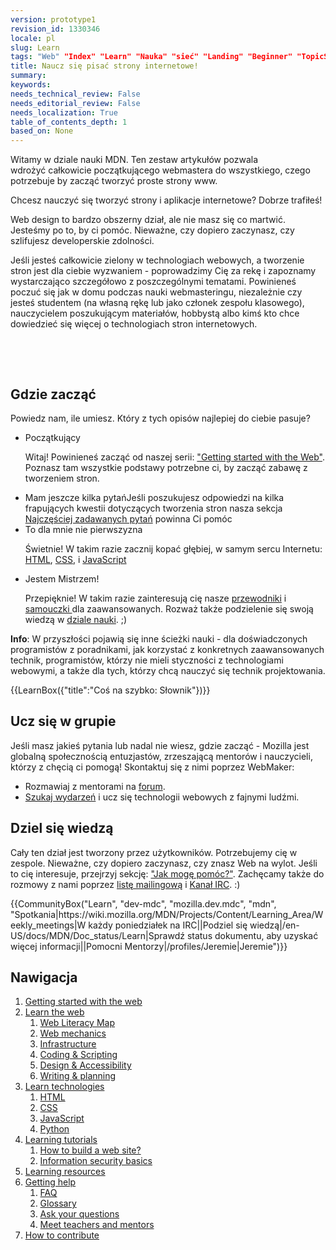 ```yaml
---
version: prototype1
revision_id: 1330346
locale: pl
slug: Learn
tags: "Web" "Index" "Learn" "Nauka" "sieć" "Landing" "Beginner" "TopicStub" "Początkujący"
title: Naucz się pisać strony internetowe!
summary: 
keywords: 
needs_technical_review: False
needs_editorial_review: False
needs_localization: True
table_of_contents_depth: 1
based_on: None
---
```

<div class="summary">
<p>Witamy w dziale nauki MDN. Ten zestaw artykułów pozwala wdrożyć&nbsp;całkowicie&nbsp;początkującego webmastera do wszystkiego, czego potrzebuje by zacząć tworzyć proste strony www.</p>

<p>Chcesz nauczyć się tworzyć strony i aplikacje internetowe? Dobrze trafiłeś!</p>
</div>

<p>Web design to bardzo obszerny dział, ale nie masz się co martwić. Jesteśmy po to, by ci pomóc. Nieważne, czy dopiero zaczynasz, czy szlifujesz&nbsp;developerskie zdolności.</p>

<p>Jeśli jesteś całkowicie zielony w technologiach webowych, a tworzenie stron jest dla ciebie wyzwaniem - poprowadzimy Cię za rekę i zapoznamy wystarczająco szczegółowo z poszczególnymi tematami. Powinieneś poczuć się jak w domu podczas nauki webmasteringu, niezależnie czy jesteś studentem (na własną rękę lub jako członek zespołu klasowego), nauczycielem poszukującym materiałów, hobbystą albo kimś kto chce dowiedzieć się więcej o technologiach stron internetowych.</p>

<p>&nbsp;</p>

<p>&nbsp;</p>

<h2 id="Gdzie_zacząć">Gdzie zacząć</h2>

<p>Powiedz nam, ile umiesz. Który z tych opisów najlepiej do ciebie pasuje?</p>

<ul class="card-grid">
 <li><span>Początkujący</span>

  <p>Witaj! Powinieneś zacząć od naszej serii:&nbsp;<a href="/en-US/Learn/Getting_started_with_the_web">"Getting started with the Web"</a>. Poznasz tam wszystkie podstawy potrzebne ci, by zacząć zabawę z tworzeniem stron.</p>
 </li>
 <li><span>Mam jeszcze kilka pytań</span>Jeśli poszukujesz odpowiedzi na kilka frapujących kwestii dotyczących tworzenia stron nasza sekcja <a href="/en-US/docs/Learn/Common_questions">Najczęściej zadawanych pytań</a>&nbsp;powinna Ci pomóc</li>
 <li><span>To dla mnie nie pierwszyzna</span>
  <p>Świetnie! W takim razie zacznij kopać głębiej, w samym sercu Internetu: <a href="/en-US/docs/Learn/HTML">HTML</a>, <a href="/en-US/docs/Learn/CSS">CSS</a>, i <a href="/en-US/docs/Learn/JavaScript">JavaScript</a></p>
 </li>
 <li><span>Jestem Mistrzem!</span>
  <p>Przepięknie! W takim razie zainteresują cię nasze <a href="/en-US/docs/Web/Guide">przewodniki</a> i <a href="/en-US/docs/Web/Tutorials">samouczki </a>dla zaawansowanych. Rozważ także podzielenie się swoją wiedzą w <a href="/en-US/Learn/How_to_contribute">dziale nauki</a>. ;)</p>
 </li>
</ul>

<div class="note">
<p><strong>Info</strong>: W przyszłości pojawią się inne ścieżki nauki - dla doświadczonych programistów z poradnikami,&nbsp;jak korzystać z konkretnych zaawansowanych technik, programistów, którzy nie mieli styczności z technologiami webowymi, a także dla tych, którzy chcą nauczyć się technik projektowania.</p>
</div>

<p>{{LearnBox({"title":"Coś na szybko: Słownik"})}}</p>

<h2 id="Ucz_się_w_grupie">Ucz się w grupie</h2>

<p>Jeśli masz jakieś pytania lub nadal nie wiesz, gdzie zacząć -&nbsp;Mozilla jest globalną&nbsp;społecznością&nbsp;entuzjastów, zrzeszającą&nbsp;mentorów i nauczycieli, którzy z chęcią ci pomogą! Skontaktuj się z nimi poprzez WebMaker:</p>

<ul>
 <li>Rozmawiaj z mentorami na <a href="http://discourse.webmaker.org/" rel="external">forum</a>.</li>
 <li><a href="https://events.webmaker.org/">Szukaj wydarzeń</a> i ucz się technologii webowych z fajnymi&nbsp;ludźmi.</li>
</ul>

<h2 id="Dziel_się_wiedzą">Dziel się wiedzą</h2>

<p>Cały ten dział jest tworzony przez użytkowników. Potrzebujemy cię w zespole. Nieważne, czy dopiero zaczynasz, czy znasz Web na wylot. Jeśli to cię interesuje,&nbsp;przejrzyj sekcję:&nbsp;<a href="/en-US/Learn/How_to_contribute">"Jak mogę pomóc?"</a>. Zachęcamy także do rozmowy z nami poprzez <a href="/en-US/docs/MDN/Community#Join_our_mailing_lists">listę mailingową</a> i <a href="/en-US/docs/MDN/Community#Get_into_IRC">Kanał IRC</a>. :)</p>

<p>{{CommunityBox("Learn", "dev-mdc", "mozilla.dev.mdc", "mdn", "Spotkania|https://wiki.mozilla.org/MDN/Projects/Content/Learning_Area/Weekly_meetings|W każdy poniedziałek na IRC||Podziel się wiedzą|/en-US/docs/MDN/Doc_status/Learn|Sprawdź status dokumentu, aby uzyskać więcej informacji||Pomocni Mentorzy|/profiles/Jeremie|Jeremie")}}</p>

<h2 id="Nawigacja">Nawigacja</h2>

<ol>
 <li><a href="/en-US/Learn/Getting_started_with_the_web">Getting started with the web</a></li>
 <li><a href="/en-US/Learn/Skills">Learn the web</a>
  <ol>
   <li><a href="https://webmaker.org/en-US/literacy" rel="external">Web Literacy Map</a></li>
   <li><a href="/en-US/Learn/Web_Mechanics">Web mechanics</a></li>
   <li><a href="/en-US/Learn/Infrastructure">Infrastructure</a></li>
   <li><a href="/en-US/Learn/Coding-Scripting">Coding &amp; Scripting</a></li>
   <li><a href="/en-US/Learn/Design_and_Accessibility">Design &amp; Accessibility</a></li>
   <li><a href="/en-US/Learn/Composing_for_the_web">Writing &amp; planning</a></li>
  </ol>
 </li>
 <li><a href="#">Learn technologies</a>
  <ol>
   <li><a href="/en-US/Learn/HTML">HTML</a></li>
   <li><a href="/en-US/Learn/CSS">CSS</a></li>
   <li><a href="/en-US/Learn/JavaScript">JavaScript</a></li>
   <li><a href="/en-US/Learn/Python">Python</a></li>
  </ol>
 </li>
 <li><a href="/en-US/Learn/tutorial">Learning tutorials</a>
  <ol>
   <li><a href="/en-US/Learn/tutorial/How_to_build_a_web_site">How to build a web site?</a></li>
   <li><a href="/en-US/Learn/tutorial/Information_Security_Basics">Information security basics</a></li>
  </ol>
 </li>
 <li><a href="http://weblitmapper.webmakerprototypes.org/">Learning resources</a></li>
 <li><a href="/en-US/Learn/help">Getting help</a>
  <ol>
   <li><a href="/en-US/Learn/FAQ">FAQ</a></li>
   <li><a href="/en-US/docs/Glossary">Glossary</a></li>
   <li><a href="http://discourse.webmakerprototypes.org/" rel="external">Ask your questions</a></li>
   <li><a href="https://events.webmaker.org/" rel="external">Meet teachers and mentors</a></li>
  </ol>
 </li>
 <li><a href="/en-US/Learn/How_to_contribute">How to contribute</a></li>
</ol>

